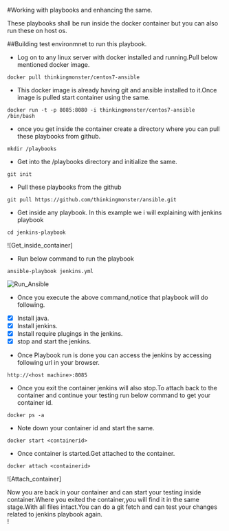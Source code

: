 #Working with playbooks and enhancing the same.

These playbooks  shall be run inside the docker container but you can also run these on host os.

##Building test environmnet to run this playbook.

- Log on to any linux server with  docker installed and running.Pull below mentioned docker image. <br>

```
docker pull thinkingmonster/centos7-ansible
```

- This docker image is already having git and ansible installed to it.Once image is pulled start  container using the same.<br>

```
docker run -t -p 8085:8080 -i thinkingmonster/centos7-ansible  /bin/bash
```

- once you get inside the container create a directory where you can pull these playbooks from github.<br>

```
mkdir /playbooks
```

- Get into the  /playbooks directory and  initialize the same.<br>

```
git init
```

- Pull these  playbooks from the github <br>

```
git pull https://github.com/thinkingmonster/ansible.git
```

- Get inside any  playbook. In this example we i will explaining with jenkins playbook <br>

```
cd jenkins-playbook
```
![Get_inside_container]
<br>
- Run below command to run the playbook <br>

```
ansible-playbook jenkins.yml
```
![Run_Ansible](https://github.com/thinkingmonster/ansible/blob/master/images/Ansible_run.png?raw)
<br>


- Once you execute the above command,notice that playbook will do following.

- [x] Install java.<br>
- [x] Install jenkins.<br>
- [x] Install require plugings in the jenkins.<br>
- [x] stop and start the jenkins.<br>

- Once Playbook run is done you can access the jenkins by accessing following url in your browser.<br>

```
http://<host machine>:8085
```

- Once you exit the  container jenkins will also stop.To attach back to the container and continue your testing  run below command to get your container id. <br>

```
docker ps -a
```

- Note down your container id and start the same. <br>

```
docker start <containerid>
```

- Once container is started.Get attached to the container. <br>

```
docker attach <containerid>
```
![Attach_container]
<br>

Now you are back in your container and  can  start your testing  inside container.Where you exited the container,you will find it in the same stage.With all files intact.You can do a git fetch and can test your changes related to jenkins playbook again.<br>!



